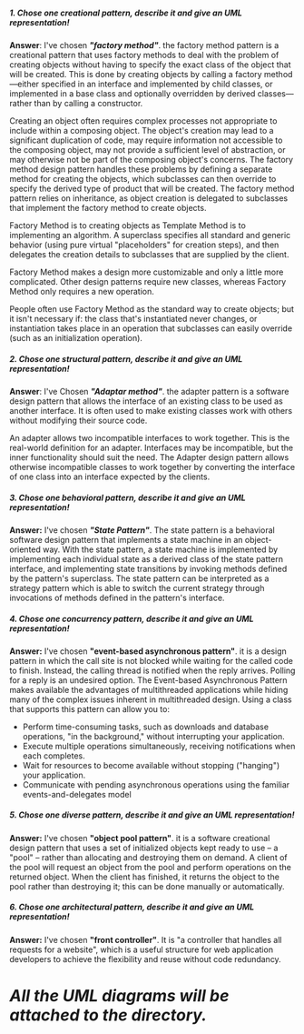 ##### 1. Chose one creational pattern, describe it and give an UML representation!
**Answer**: I've chosen **_"factory method"_**. the factory method pattern is a creational pattern that uses factory methods to deal with the problem of creating objects without having to specify the exact class of the object that will be created. This is done by creating objects by calling a factory method—either specified in an interface and implemented by child classes, or implemented in a base class and optionally overridden by derived classes—rather than by calling a constructor.

Creating an object often requires complex processes not appropriate to include within a composing object. The object's creation may lead to a significant duplication of code, may require information not accessible to the composing object, may not provide a sufficient level of abstraction, or may otherwise not be part of the composing object's concerns. The factory method design pattern handles these problems by defining a separate method for creating the objects, which subclasses can then override to specify the derived type of product that will be created. The factory method pattern relies on inheritance, as object creation is delegated to subclasses that implement the factory method to create objects.

Factory Method is to creating objects as Template Method is to implementing an algorithm. A superclass specifies all standard and generic behavior (using pure virtual "placeholders" for creation steps), and then delegates the creation details to subclasses that are supplied by the client.

Factory Method makes a design more customizable and only a little more complicated. Other design patterns require new classes, whereas Factory Method only requires a new operation.

People often use Factory Method as the standard way to create objects; but it isn't necessary if: the class that's instantiated never changes, or instantiation takes place in an operation that subclasses can easily override (such as an initialization operation).

##### 2. Chose one structural pattern, describe it and give an UML representation!
**Answer**: I've Chosen **_"Adaptar method"_**. the adapter pattern is a software design pattern that allows the interface of an existing class to be used as another interface. It is often used to make existing classes work with others without modifying their source code.

An adapter allows two incompatible interfaces to work together. This is the real-world definition for an adapter. Interfaces may be incompatible, but the inner functionality should suit the need. The Adapter design pattern allows otherwise incompatible classes to work together by converting the interface of one class into an interface expected by the clients.

##### 3. Chose one behavioral pattern, describe it and give an UML representation!
**Answer:** I've chosen **_"State Pattern"_**. The state pattern is a behavioral software design pattern that implements a state machine in an object-oriented way. With the state pattern, a state machine is implemented by implementing each individual state as a derived class of the state pattern interface, and implementing state transitions by invoking methods defined by the pattern's superclass.
The state pattern can be interpreted as a strategy pattern which is able to switch the current strategy through invocations of methods defined in the pattern's interface.

##### 4. Chose one concurrency pattern, describe it and give an UML representation!
**Answer:** I've chosen **"event-based asynchronous pattern"**. it is a design pattern in which the call site is not blocked while waiting for the called code to finish. Instead, the calling thread is notified when the reply arrives. Polling for a reply is an undesired option. 
The Event-based Asynchronous Pattern makes available the advantages of multithreaded applications while hiding many of the complex issues inherent in multithreaded design. Using a class that supports this pattern can allow you to:
- Perform time-consuming tasks, such as downloads and database operations, "in the background," without interrupting your application.
- Execute multiple operations simultaneously, receiving notifications when each completes.
- Wait for resources to become available without stopping ("hanging") your application.
- Communicate with pending asynchronous operations using the familiar events-and-delegates model

##### 5. Chose one diverse pattern, describe it and give an UML representation!
**Answer:** I've chosen **"object pool pattern"**. it is a software creational design pattern that uses a set of initialized objects kept ready to use – a "pool" – rather than allocating and destroying them on demand. 
A client of the pool will request an object from the pool and perform operations on the returned object. When the client has finished, it returns the object to the pool rather than destroying it; this can be done manually or automatically.

##### 6. Chose one architectural pattern, describe it and give an UML representation!
**Answer:** I've chosen **"front controller"**. It is "a controller that handles all requests for a website", which is a useful structure for web application developers to achieve the flexibility and reuse without code redundancy.

# _All the UML diagrams will be attached to the directory._
